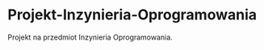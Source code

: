Projekt-Inzynieria-Oprogramowania
=================================

Projekt na przedmiot Inzynieria Oprogramowania.
